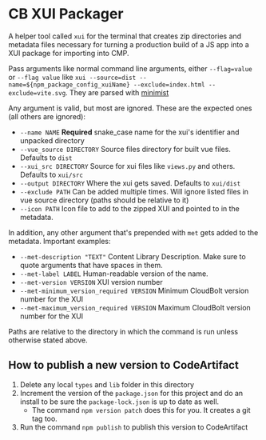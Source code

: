 # CB XUI Packager

A helper tool called `xui` for the terminal that creates zip directories and metadata files necessary for turning a production build of a JS app into a XUI package for importing into CMP.

Pass arguments like normal command line arguments, either `--flag=value` or `--flag value` like `xui --source=dist --name=${npm_package_config_xuiName} --exclude=index.html --exclude=vite.svg`. They are parsed with [minimist](https://www.npmjs.com/package/minimist)

Any argument is valid, but most are ignored. These are the expected ones (all others are ignored):

- `--name NAME` **Required** snake_case name for the xui's identifier and unpacked directory
- `--vue_source DIRECTORY` Source files directory for built vue files. Defaults to `dist`
- `--xui_src DIRECTORY` Source for xui files like `views.py` and others. Defaults to `xui/src`
- `--output DIRECTORY` Where the xui gets saved. Defaults to `xui/dist`
- `--exclude PATH` Can be added multiple times. Will ignore listed files in vue source directory (paths should be relative to it)
- `--icon PATH` Icon file to add to the zipped XUI and pointed to in the metadata.

In addition, any other argument that's prepended with `met` gets added to the metadata. Important examples:

- `--met-description "TEXT"` Content Library Description. Make sure to quote arguments that have spaces in them.
- `--met-label LABEL` Human-readable version of the name.
- `--met-version VERSION` XUI version number
- `--met-minimum_version_required VERSION` Minimum CloudBolt version number for the XUI
- `--met-maximum_version_required VERSION` Maximum CloudBolt version number for the XUI

Paths are relative to the directory in which the command is run unless otherwise stated above.

## How to publish a new version to CodeArtifact

1. Delete any local `types` and `lib` folder in this directory
1. Increment the version of the `package.json` for this project and do an install to be sure the `package-lock.json` is up to date as well.
   - The command `npm version patch` does this for you. It creates a git tag too.
1. Run the command `npm publish` to publish this version to CodeArtifact

